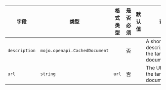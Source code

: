 | 字段 | 类型 | 格式类型 | 是否必须 | 默认值 | 说明 |
|---|---|---|---|---|---|
| `description` | `mojo.openapi.CachedDocument` |  | 否 |  | A short description of the target documentation. |
| `url` | `string` | `url` | 否 |  | The URL for the target documentation. |
